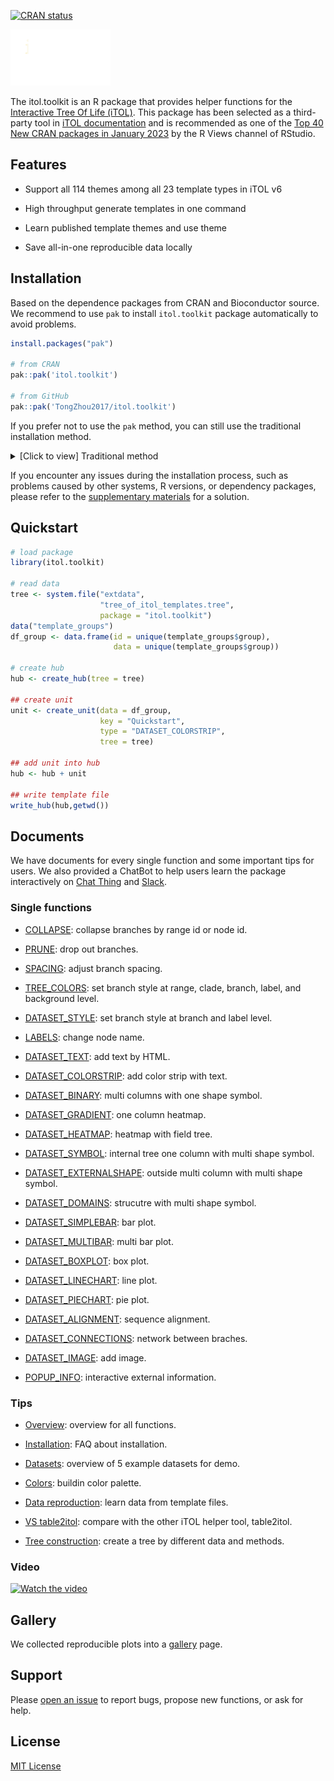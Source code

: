 [![CRAN status](https://www.r-pkg.org/badges/version/itol.toolkit)](https://CRAN.R-project.org/package=itol.toolkit)

<img src="man/figures/itol.toolkit.gif" width="160"/>

The itol.toolkit is an R package that provides helper functions for the [Interactive Tree Of Life (iTOL)](https://itol.embl.de/). This package has been selected as a third-party tool in [iTOL documentation](https://itol.embl.de/help.cgi#external) and is recommended as one of the [Top 40 New CRAN packages in January 2023](https://rviews.rstudio.com/2023/02/28/january-2023-top-40-new-cran-packages/) by the R Views channel of RStudio.

## Features

-   Support all 114 themes among all 23 template types in iTOL v6

-   High throughput generate templates in one command

-   Learn published template themes and use theme

-   Save all-in-one reproducible data locally

## Installation

Based on the dependence packages from CRAN and Bioconductor source. We recommend to use `pak` to install `itol.toolkit` package automatically to avoid problems.

``` r
install.packages("pak")

# from CRAN
pak::pak('itol.toolkit')

# from GitHub
pak::pak('TongZhou2017/itol.toolkit')
```

If you prefer not to use the `pak` method, you can still use the traditional installation method.<details><summary>[Click to view] Traditional method</summary> To install the stable versions, you can use the CRAN official repository. For development versions, you can use the GitHub repository. However, if you need to install packages from Bioconductor, you'll need to use the BiocManager package. 

``` r
# install Biostrings
# install.packages("BiocManager")
BiocManager::install("Biostrings")

# from CRAN
install.packages("itol.toolkit")

# from GitHub
# install.packages("devtools") # if you have not installed "devtools" package
devtools::install_github("TongZhou2017/itol.toolkit")
```

Please note that in order to use this software, you will need to manually install the required dependencies from Bioconductor. A complete list of the necessary packages and installation instructions can be found in the [supplementary materials](https://tongzhou2017.github.io/itol.toolkit/articles/Installation.html#problems-caused-by-dependency-packages).</details>

 

If you encounter any issues during the installation process, such as problems caused by other systems, R versions, or dependency packages, please refer to the [supplementary materials](https://tongzhou2017.github.io/itol.toolkit/articles/Installation.html) for a solution.

## Quickstart

``` r
# load package
library(itol.toolkit)

# read data
tree <- system.file("extdata",
                    "tree_of_itol_templates.tree",
                    package = "itol.toolkit")
data("template_groups")
df_group <- data.frame(id = unique(template_groups$group), 
                       data = unique(template_groups$group))

# create hub
hub <- create_hub(tree = tree)

## create unit
unit <- create_unit(data = df_group, 
                    key = "Quickstart", 
                    type = "DATASET_COLORSTRIP", 
                    tree = tree)

## add unit into hub
hub <- hub + unit

## write template file
write_hub(hub,getwd())
```

## Documents

We have documents for every single function and some important tips for users. We also provided a ChatBot to help users learn the package interactively on [Chat Thing](https://chatthing.ai/bots/4de00ca8-a0f6-4e2d-8bd7-da65f10dc688/) and [Slack](https://join.slack.com/t/itoltoolkit/shared_invite/zt-1u3scgzlw-EwUG_axGTTSq9CrDmVRSDQ).

### Single functions

- [COLLAPSE](https://tongzhou2017.github.io/itol.toolkit/articles/COLLAPSE.html): collapse branches by range id or node id.

- [PRUNE](https://tongzhou2017.github.io/itol.toolkit/articles/PRUNE.html): drop out branches.

- [SPACING](https://tongzhou2017.github.io/itol.toolkit/articles/SPACING.html): adjust branch spacing.

- [TREE_COLORS](https://tongzhou2017.github.io/itol.toolkit/articles/TREE_COLORS.html): set branch style at range, clade, branch, label, and background level.

- [DATASET_STYLE](https://tongzhou2017.github.io/itol.toolkit/articles/DATASET_STYLE.html): set branch style at branch and label level.

- [LABELS](https://tongzhou2017.github.io/itol.toolkit/articles/LABELS.html): change node name.

- [DATASET_TEXT](https://tongzhou2017.github.io/itol.toolkit/articles/DATASET_TEXT.html): add text by HTML.

- [DATASET_COLORSTRIP](https://tongzhou2017.github.io/itol.toolkit/articles/DATASET_COLORSTRIP.html): add color strip with text.

- [DATASET_BINARY](https://tongzhou2017.github.io/itol.toolkit/articles/DATASET_BINARY.html): multi columns with one shape symbol.

- [DATASET_GRADIENT](https://tongzhou2017.github.io/itol.toolkit/articles/DATASET_GRADIENT.html): one column heatmap.

- [DATASET_HEATMAP](https://tongzhou2017.github.io/itol.toolkit/articles/DATASET_HEATMAP.html): heatmap with field tree.

- [DATASET_SYMBOL](https://tongzhou2017.github.io/itol.toolkit/articles/DATASET_SYMBOL.html): internal tree one column with multi shape symbol.

- [DATASET_EXTERNALSHAPE](https://tongzhou2017.github.io/itol.toolkit/articles/DATASET_EXTERNALSHAPE.html): outside multi column with multi shape symbol.

- [DATASET_DOMAINS](https://tongzhou2017.github.io/itol.toolkit/articles/DATASET_DOMAINS.html): strucutre with multi shape symbol.

- [DATASET_SIMPLEBAR](https://tongzhou2017.github.io/itol.toolkit/articles/DATASET_SIMPLEBAR.html): bar plot.

- [DATASET_MULTIBAR](https://tongzhou2017.github.io/itol.toolkit/articles/DATASET_MULTIBAR.html): multi bar plot.

- [DATASET_BOXPLOT](https://tongzhou2017.github.io/itol.toolkit/articles/DATASET_BOXPLOT.html): box plot.

- [DATASET_LINECHART](https://tongzhou2017.github.io/itol.toolkit/articles/DATASET_LINECHART.html): line plot.

- [DATASET_PIECHART](https://tongzhou2017.github.io/itol.toolkit/articles/DATASET_PIECHART.html): pie plot.

- [DATASET_ALIGNMENT](https://tongzhou2017.github.io/itol.toolkit/articles/DATASET_ALIGNMENT.html): sequence alignment.

- [DATASET_CONNECTIONS](https://tongzhou2017.github.io/itol.toolkit/articles/DATASET_CONNECTIONS.html): network between braches.

- [DATASET_IMAGE](https://tongzhou2017.github.io/itol.toolkit/articles/DATASET_IMAGE.html): add image.

- [POPUP_INFO](https://tongzhou2017.github.io/itol.toolkit/articles/POPUP_INFO.html): interactive external information.

### Tips

- [Overview](https://tongzhou2017.github.io/itol.toolkit/articles/OVERVIEW_TREE_STRUCTURE.html): overview for all functions.

- [Installation](https://tongzhou2017.github.io/itol.toolkit/articles/Installation.html): FAQ about installation.

- [Datasets](https://tongzhou2017.github.io/itol.toolkit/articles/Datasets.html): overview of 5 example datasets for demo.

- [Colors](https://tongzhou2017.github.io/itol.toolkit/articles/Color_Palette.html): buildin color palette.

- [Data reproduction](https://tongzhou2017.github.io/itol.toolkit/articles/Data_Reproduction.html): learn data from template files.

- [VS table2itol](https://tongzhou2017.github.io/itol.toolkit/articles/Comparison_table2itol.html): compare with the other iTOL helper tool, table2itol.

- [Tree construction](https://tongzhou2017.github.io/itol.toolkit/articles/tree_construction.html): create a tree by different data and methods.

### Video

[![Watch the video](https://img.youtube.com/vi/aacPCzLi404/maxresdefault.jpg)](https://youtu.be/aacPCzLi404)

## Gallery

We collected reproducible plots into a [gallery](https://tongzhou2017.github.io/itol.toolkit/articles/Image_Gallery.html) page.

## Support

Please [open an issue](https://github.com/TongZhou2017/itol.toolkit/issues) to report bugs, propose new functions, or ask for help.

## License

[MIT License](https://github.com/TongZhou2017/itol.toolkit/blob/master/LICENSE.md)
